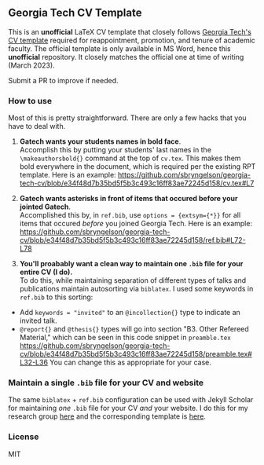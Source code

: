 ## Georgia Tech CV Template

This is an __unofficial__ LaTeX CV template that closely follows [Georgia Tech's CV template]((https://faculty.gatech.edu/current-faculty/promotion-tenure)) required for reappointment, promotion, and tenure of academic faculty. 
The official template is only available in MS Word, hence this __unofficial__ repository.
It closely matches the official one at time of writing (March 2023).

Submit a PR to improve if needed.

### How to use

Most of this is pretty straightforward.
There are only a few hacks that you have to deal with.

1. __Gatech wants your students names in bold face__.   
Accomplish this by putting your students' last names in the `\makeauthorsbold{}` command at the top of `cv.tex`.
This makes them bold everywhere in the document, which is required per the existing RPT template.
Here is an example:
https://github.com/sbryngelson/georgia-tech-cv/blob/e34f48d7b35bd5f5b3c493c16ff83ae72245d158/cv.tex#L7

2. __Gatech wants asterisks in front of items that occured before your jointed Gatech__.    
Accomplished this by, in `ref.bib`, use `options = {extsym={*}}` for all items that occured _before_ you joined Georgia Tech.
Here is an example:
https://github.com/sbryngelson/georgia-tech-cv/blob/e34f48d7b35bd5f5b3c493c16ff83ae72245d158/ref.bib#L72-L78

3. __You'll proabably want a clean way to maintain one `.bib` file for your entire CV (I do).__  
To do this, while maintaining separation of different types of talks and publications maintain autosorting via `biblatex`.
I used some keywords in `ref.bib` to this sorting:
  * Add `keywords = "invited"` to an `@incollection{}` type to indicate an invited talk. 
  * `@report{}` and `@thesis{}` types will go into section "B3. Other Refereed Material," which can be seen in this code snippet in `preamble.tex`
https://github.com/sbryngelson/georgia-tech-cv/blob/e34f48d7b35bd5f5b3c493c16ff83ae72245d158/preamble.tex#L32-L36
You can change this as appropriate for your case.

### Maintain a single `.bib` file for your CV and website

The same `biblatex` + `ref.bib` configuration can be used with Jekyll Scholar for maintaining _one_ `.bib` file for your CV _and_ your website.
I do this for my research group [here](https://github.com/comp-physics/comp-physics.github.io) and the corresponding template is [here](https://github.com/sbryngelson/academic-website-template).

### License

MIT
